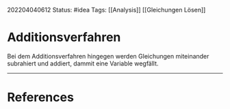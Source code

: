 202204040612
Status: #idea
Tags: [[Analysis]] [[Gleichungen Lösen]]

# Additionsverfahren
Bei dem Additionsverfahren hingegen werden Gleichungen miteinander subrahiert und addiert, dammit eine Variable wegfällt.


___
# References
